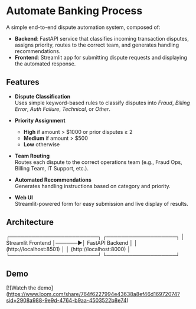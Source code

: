 # Automate Banking Process

A simple end-to-end dispute automation system, composed of:

- **Backend**: FastAPI service that classifies incoming transaction disputes, assigns priority, routes to the correct team, and generates handling recommendations.  
- **Frontend**: Streamlit app for submitting dispute requests and displaying the automated response.


## Features

- **Dispute Classification**  
  Uses simple keyword-based rules to classify disputes into _Fraud_, _Billing Error_, _Auth Failure_, _Technical_, or _Other_.

- **Priority Assignment**  
  - **High** if amount > \$1000 or prior disputes ≥ 2  
  - **Medium** if amount > \$500  
  - **Low** otherwise

- **Team Routing**  
  Routes each dispute to the correct operations team (e.g., Fraud Ops, Billing Team, IT Support, etc.).

- **Automated Recommendations**  
  Generates handling instructions based on category and priority.

- **Web UI**  
  Streamlit-powered form for easy submission and live display of results.



## Architecture
┌────────────────────────┐ ┌───────────────────┐ │ Streamlit Frontend │──────▶│ FastAPI Backend │ │ (http://localhost:8501) │ │ (http://localhost:8000) │ └────────────────────────┘ └───────────────────┘


## Demo

[![Watch the demo] (https://www.loom.com/share/764f6227994e43638a8ef46d16972074?sid=2908a988-9e9d-4764-b9aa-4503522b8e74)
